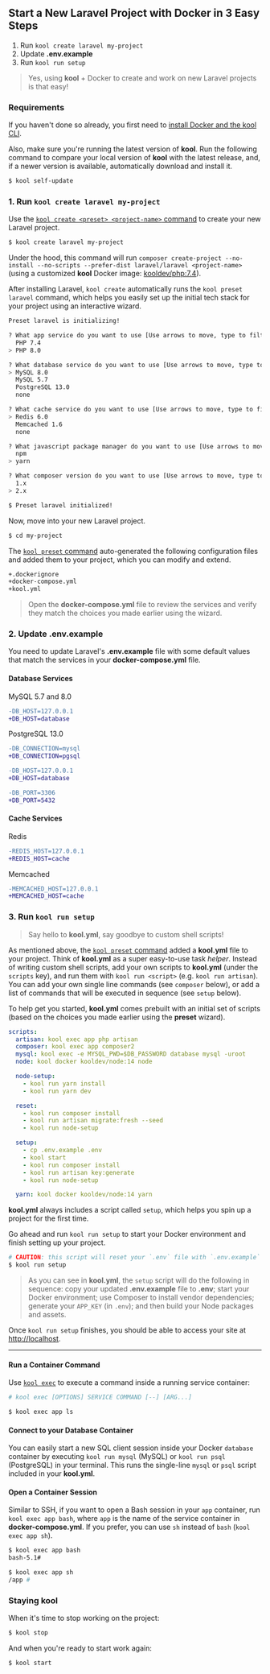 ## Start a New Laravel Project with Docker in 3 Easy Steps

1. Run `kool create laravel my-project`
2. Update **.env.example**
3. Run `kool run setup`

> Yes, using **kool** + Docker to create and work on new Laravel projects is that easy!

### Requirements

If you haven't done so already, you first need to [install Docker and the kool CLI](/docs/getting-started/installation).

Also, make sure you're running the latest version of **kool**. Run the following command to compare your local version of **kool** with the latest release, and, if a newer version is available, automatically download and install it.

```bash
$ kool self-update
```

### 1. Run `kool create laravel my-project`

Use the [`kool create <preset> <project-name>` command](docs/commands/kool-create) to create your new Laravel project.

```bash
$ kool create laravel my-project
```

Under the hood, this command will run `composer create-project --no-install --no-scripts --prefer-dist laravel/laravel <project-name>` (using a customized **kool** Docker image: <a href="https://github.com/kool-dev/docker-php" target="_blank">kooldev/php:7.4</a>).

After installing Laravel, `kool create` automatically runs the `kool preset laravel` command, which helps you easily set up the initial tech stack for your project using an interactive wizard.

```bash
Preset laravel is initializing!

? What app service do you want to use [Use arrows to move, type to filter]
  PHP 7.4
> PHP 8.0

? What database service do you want to use [Use arrows to move, type to filter]
> MySQL 8.0
  MySQL 5.7
  PostgreSQL 13.0
  none

? What cache service do you want to use [Use arrows to move, type to filter]
> Redis 6.0
  Memcached 1.6
  none

? What javascript package manager do you want to use [Use arrows to move, type to filter]
  npm
> yarn

? What composer version do you want to use [Use arrows to move, type to filter]
  1.x
> 2.x

$ Preset laravel initialized!
```

Now, move into your new Laravel project.

```bash
$ cd my-project
```

The [`kool preset` command](docs/commands/kool-preset) auto-generated the following configuration files and added them to your project, which you can modify and extend.

```bash
+.dockerignore
+docker-compose.yml
+kool.yml
```

> Open the **docker-compose.yml** file to review the services and verify they match the choices you made earlier using the wizard.

### 2. Update .env.example

You need to update Laravel's **.env.example** file with some default values that match the services in your **docker-compose.yml** file.

#### Database Services

MySQL 5.7 and 8.0

```diff
-DB_HOST=127.0.0.1
+DB_HOST=database
```

PostgreSQL 13.0

```diff
-DB_CONNECTION=mysql
+DB_CONNECTION=pgsql

-DB_HOST=127.0.0.1
+DB_HOST=database

-DB_PORT=3306
+DB_PORT=5432
```

#### Cache Services

Redis

```diff
-REDIS_HOST=127.0.0.1
+REDIS_HOST=cache
```

Memcached

```diff
-MEMCACHED_HOST=127.0.0.1
+MEMCACHED_HOST=cache
```

### 3. Run `kool run setup`

> Say hello to **kool.yml**, say goodbye to custom shell scripts!

As mentioned above, the [`kool preset` command](docs/commands/kool-preset) added a **kool.yml** file to your project. Think of **kool.yml** as a super easy-to-use task _helper_. Instead of writing custom shell scripts, add your own scripts to **kool.yml** (under the `scripts` key), and run them with `kool run <script>` (e.g. `kool run artisan`). You can add your own single line commands (see `composer` below), or add a list of commands that will be executed in sequence (see `setup` below).

To help get you started, **kool.yml** comes prebuilt with an initial set of scripts (based on the choices you made earlier using the **preset** wizard).

```yaml
scripts:
  artisan: kool exec app php artisan
  composer: kool exec app composer2
  mysql: kool exec -e MYSQL_PWD=$DB_PASSWORD database mysql -uroot
  node: kool docker kooldev/node:14 node

  node-setup:
    - kool run yarn install
    - kool run yarn dev

  reset:
    - kool run composer install
    - kool run artisan migrate:fresh --seed
    - kool run node-setup

  setup:
    - cp .env.example .env
    - kool start
    - kool run composer install
    - kool run artisan key:generate
    - kool run node-setup

  yarn: kool docker kooldev/node:14 yarn
```

**kool.yml** always includes a script called `setup`, which helps you spin up a project for the first time.

Go ahead and run `kool run setup` to start your Docker environment and finish setting up your project.

```bash
# CAUTION: this script will reset your `.env` file with `.env.example`
$ kool run setup
```

> As you can see in **kool.yml**, the `setup` script will do the following in sequence: copy your updated **.env.example** file to **.env**; start your Docker environment; use Composer to install vendor dependencies; generate your `APP_KEY` (in `.env`); and then build your Node packages and assets.

Once `kool run setup` finishes, you should be able to access your site at [http://localhost](http://localhost).

---

#### Run a Container Command

Use [`kool exec`](/docs/commands/kool-exec) to execute a command inside a running service container:

```bash
# kool exec [OPTIONS] SERVICE COMMAND [--] [ARG...]

$ kool exec app ls
```

#### Connect to your Database Container

You can easily start a new SQL client session inside your Docker `database` container by executing `kool run mysql` (MySQL) or `kool run psql` (PostgreSQL) in your terminal. This runs the single-line `mysql` or `psql` script included in your **kool.yml**.

#### Open a Container Session

Similar to SSH, if you want to open a Bash session in your `app` container, run `kool exec app bash`, where `app` is the name of the service container in **docker-compose.yml**. If you prefer, you can use `sh` instead of `bash` (`kool exec app sh`).

```bash
$ kool exec app bash
bash-5.1#

$ kool exec app sh
/app #
```

### Staying kool

When it's time to stop working on the project:

```bash
$ kool stop
```

And when you're ready to start work again:

```bash
$ kool start
```

